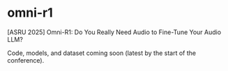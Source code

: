 # omni-r1
[ASRU 2025] Omni-R1: Do You Really Need Audio to Fine-Tune Your Audio LLM?

Code, models, and dataset coming soon (latest by the start of the conference).
